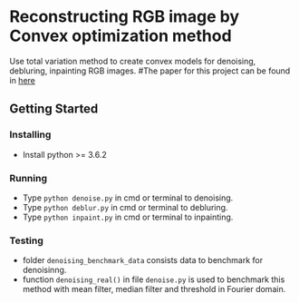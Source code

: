# Reconstructing RGB image by Convex optimization method

Use total variation method to create convex models for denoising, debluring, inpainting RGB images. 
#The paper for this project can be found in [here](https://link.springer.com/chapter/10.1007/978-981-33-4370-2_26)

## Getting Started
### Installing
* Install python >= 3.6.2
### Running
* Type ```python denoise.py``` in cmd or terminal to denoising.
* Type ```python deblur.py``` in cmd or terminal to debluring.
* Type ```python inpaint.py``` in cmd or terminal to inpainting.
### Testing
* folder ```denoising_benchmark_data``` consists data to benchmark for denoisinng.
* function ```denoising_real()``` in file ```denoise.py``` is used to benchmark this method with mean filter, median filter and threshold in Fourier domain.
